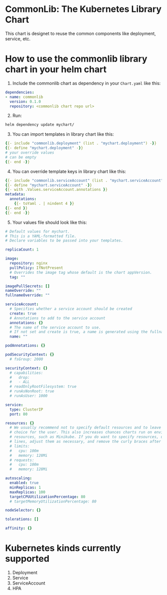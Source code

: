 # CommonLib: The Kubernetes Library Chart

This chart is designet to reuse the common components like deployment, service, etc.

# How to use the commonlib library chart in your helm chart

1. Include the commonlib chart as dependency in your `Chart.yaml` like this:
```yaml
dependencies:
- name: commonlib
  version: 0.1.0
  repository: <commonlib chart repo url>
```
2. Run:
```bash
helm dependency update mychart/
```
3. You can import templates in library chart like this:
```yaml
{{- include "commonlib.deployment" (list . "mychart.deployment") -}}
{{- define "mychart.deployment" -}}
# your override values
# can be empty
{{- end -}}
```
4. You can override template keys in library chart like this:
```yaml
{{- include "commonlib.serviceAccount" (list . "mychart.serviceAccount") -}}
{{- define "mychart.serviceAccount" -}}
{{- with .Values.serviceAccount.annotations }}
metadata:
  annotations:
    {{- toYaml . | nindent 4 }}
{{- end }}
{{- end -}}
```
5. Your values file should look like this:
```yaml
# Default values for mychart.
# This is a YAML-formatted file.
# Declare variables to be passed into your templates.

replicaCount: 1

image:
  repository: nginx
  pullPolicy: IfNotPresent
  # Overrides the image tag whose default is the chart appVersion.
  tag: ""

imagePullSecrets: []
nameOverride: ""
fullnameOverride: ""

serviceAccount:
  # Specifies whether a service account should be created
  create: true
  # Annotations to add to the service account
  annotations: {}
  # The name of the service account to use.
  # If not set and create is true, a name is generated using the fullname template
  name: ""

podAnnotations: {}

podSecurityContext: {}
  # fsGroup: 2000

securityContext: {}
  # capabilities:
  #   drop:
  #   - ALL
  # readOnlyRootFilesystem: true
  # runAsNonRoot: true
  # runAsUser: 1000

service:
  type: ClusterIP
  port: 80

resources: {}
  # We usually recommend not to specify default resources and to leave this as a conscious
  # choice for the user. This also increases chances charts run on environments with little
  # resources, such as Minikube. If you do want to specify resources, uncomment the following
  # lines, adjust them as necessary, and remove the curly braces after 'resources:'.
  # limits:
  #   cpu: 100m
  #   memory: 128Mi
  # requests:
  #   cpu: 100m
  #   memory: 128Mi

autoscaling:
  enabled: true
  minReplicas: 1
  maxReplicas: 100
  targetCPUUtilizationPercentage: 80
  # targetMemoryUtilizationPercentage: 80

nodeSelector: {}

tolerations: []

affinity: {}
```

# Kubernetes kinds currently supported
1. Deployment
2. Service
3. ServiceAccount
4. HPA
